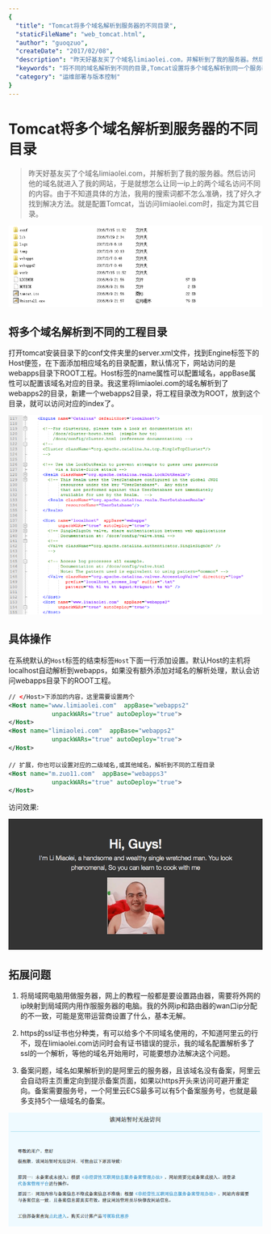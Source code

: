```yaml
---
{
  "title": "Tomcat将多个域名解析到服务器的不同目录",
  "staticFileName": "web_tomcat.html",
  "author": "guoqzuo",
  "createDate": "2017/02/08",
  "description": "昨天好基友买了个域名limiaolei.com，并解析到了我的服务器。然后访问他的域名就进入了我的网站，于是就想怎么让同一ip上的两个域名访问不同的内容。由于不知道具体的方法，我用的搜索词都不怎么准确，找了好久才找到解决方法。就是配置Tomcat，当访问limiaolei.com时，指定为其它目录。",
  "keywords": "将不同的域名解析到不同的目录,Tomcat设置将多个域名解析到同一个服务器的不同目录,tomcat配置二级域名的访问目录,tomcat如何设置二级域名的访问目录",
  "category": "运维部署与版本控制"
}
---
```


# Tomcat将多个域名解析到服务器的不同目录

> 昨天好基友买了个域名limiaolei.com，并解析到了我的服务器。然后访问他的域名就进入了我的网站，于是就想怎么让同一ip上的两个域名访问不同的内容。由于不知道具体的方法，我用的搜索词都不怎么准确，找了好久才找到解决方法。就是配置Tomcat，当访问limiaolei.com时，指定为其它目录。

![web_tomcat_1.png](../../../images/blog/web/web_tomcat_1.png)

## 将多个域名解析到不同的工程目录
打开tomcat安装目录下的conf文件夹里的server.xml文件，找到Engine标签下的Host便签，在下面添加相应域名的目录配置，默认情况下，网站访问的是webapps目录下ROOT工程。Host标签的name属性可以配置域名，appBase属性可以配置该域名对应的目录。我这里将limiaolei.com的域名解析到了webapps2的目录，新建一个webapps2目录，将工程目录改为ROOT，放到这个目录，就可以访问对应的index了。

![web_tomcat_2.png](../../../images/blog/web/web_tomcat_2.png)

## 具体操作
在系统默认的`Host`标签的结束标签`Host`下面一行添加设置。默认Host的主机将localhost自动解析到webapps，如果没有额外添加对域名的解析处理，默认会访问webapps目录下的ROOT工程。

```xml
// </Host>下添加的内容，这里需要设置两个
<Host name="www.limiaolei.com"  appBase="webapps2"
            unpackWARs="true" autoDeploy="true">
</Host>
<Host name="limiaolei.com"  appBase="webapps2"
            unpackWARs="true" autoDeploy="true">
</Host>

// 扩展，你也可以设置对应的二级域名,或其他域名，解析到不同的工程目录
<Host name="m.zuo11.com"  appBase="webapps3"
            unpackWARs="true" autoDeploy="true">
</Host>
```
访问效果: 

![web_tomcat_3.png](../../../images/blog/web/web_tomcat_3.png)

## 拓展问题
1. 将局域网电脑用做服务器，网上的教程一般都是要设置路由器，需要将外网的ip映射到局域网内用作服服务器的电脑。我的外网ip和路由器的wan口ip分配的不一致，可能是宽带运营商设置了什么，基本无解。

2. https的ssl证书也分种类，有可以给多个不同域名使用的，不知道阿里云的行不，现在limiaolei.com访问时会有证书错误的提示，我的域名配置解析多了ssl的一个解析，等他的域名开始用时，可能要想办法解决这个问题。

3. 备案问题，域名如果解析到的是阿里云的服务器，且该域名没有备案，阿里云会自动将主页重定向到提示备案页面，如果以https开头来访问可避开重定向。备案需要服务号，一个阿里云ECS最多可以有5个备案服务号，也就是最多支持5个一级域名的备案。

![web_tomcat_4.png](../../../images/blog/web/web_tomcat_4.png)



